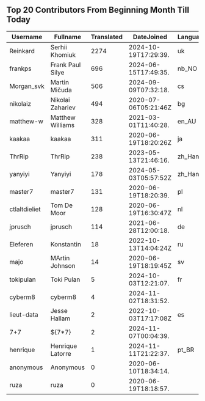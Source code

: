 ## Top 20 Contributors From Beginning Month Till Today ##
|Username|Fullname|Translated|DateJoined|Language|
|--------|--------|----------|----------|-------|
|Reinkard|Serhii Khomiuk|2274|2024-10-19T17:29:39.|uk|
|frankps|Frank Paul Silye|696|2024-06-15T17:49:35.|nb_NO|
|Morgan_svk|Martin Mičuda|506|2024-09-09T07:32:18.|cs|
|nikolaiz|Nikolai Zahariev|494|2020-07-06T05:21:46Z|bg|
|matthew-w|Matthew Williams|328|2021-03-01T11:40:28.|en_AU|
|kaakaa|kaakaa|311|2020-06-19T18:20:26Z|ja|
|ThrRip|ThrRip|238|2023-05-13T21:46:16.|zh_Hans|
|yanyiyi|Yanyiyi|178|2024-05-03T05:57:52Z|zh_Hant|
|master7|master7|131|2020-06-19T18:20:39.|pl|
|ctlaltdieliet|Tom De Moor|128|2020-06-19T16:30:47Z|nl|
|jprusch|jprusch|114|2021-06-28T12:00:18.|de|
|Eleferen|Konstantin|18|2022-10-13T14:04:24Z|ru|
|majo|MArtin Johnson|14|2020-06-19T18:19:45Z|sv|
|tokipulan|Toki Pulan|5|2024-10-03T12:21:07.|fr|
|cyberm8|cyberm8|4|2024-11-02T18:31:52.||
|lieut-data|Jesse Hallam|2|2022-10-03T17:17:08Z|es|
|7+7|${7*7}|2|2024-11-07T00:04:39.||
|henrique|Henrique Latorre|1|2024-11-11T21:22:37.|pt_BR|
|anonymous|Anonymous|0|2020-06-10T18:34:14.||
|ruza|ruza|0|2020-06-19T18:18:57.||
